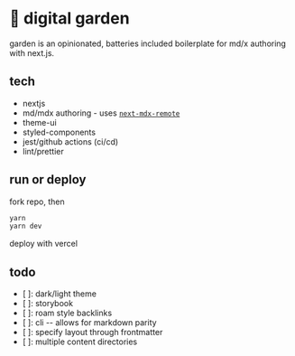 # 🌱 digital garden

garden is an opinionated, batteries included boilerplate for md/x authoring with next.js.

## tech

- nextjs
- md/mdx authoring - uses [`next-mdx-remote`](https://github.com/hashicorp/next-mdx-remote)
- theme-ui
- styled-components
- jest/github actions (ci/cd)
- lint/prettier

## run or deploy

fork repo, then

```bash
yarn
yarn dev
```

deploy with vercel

## todo

- [ ]: dark/light theme
- [ ]: storybook
- [ ]: roam style backlinks
- [ ]: cli -- allows for markdown parity
- [ ]: specify layout through frontmatter
- [ ]: multiple content directories
